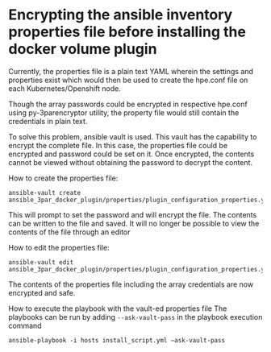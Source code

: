 # Encrypting the ansible inventory properties file before installing the docker volume plugin

Currently, the properties file is a plain text YAML wherein the settings and properties exist which would then be used to create the hpe.conf file on each Kubernetes/Openshift node.

Though the array passwords could be encrypted in respective hpe.conf using py-3parencryptor utility, the property file would still contain the credentials in plain text.

To solve this problem, ansible vault is used. This vault has the capability to encrypt the complete file. In this case, the properties file could be encrypted and password could be set on it. Once encrypted, the contents cannot be viewed without obtaining the password to decrypt the content.

How to create the properties file:
```
ansible-vault create ansible_3par_docker_plugin/properties/plugin_configuration_properties.yml
```
This will prompt to set the password and will encrypt the file. The contents can be written to the file and saved. It will no longer be possible to view the contents of the file through an editor


How to edit the properties file:
```
ansible-vault edit ansible_3par_docker_plugin/properties/plugin_configuration_properties.yml
```

The contents of the properties file including the array credentials are now encrypted and safe.

How to execute the playbook with the vault-ed properties file
The playbooks can be run by adding ```--ask-vault-pass``` in the playbook execution command
```
ansible-playbook -i hosts install_script.yml –ask-vault-pass
```
